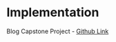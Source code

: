 # Implementation

Blog Capstone Project - [Github Link](https://github.com/grandeurkoe/100-days-of-code-the-complete-python-pro-bootcamp/tree/c66588bb07b86120167589821c88e0f41595597c/day-069-blog-capstone-project/blog-with-users)